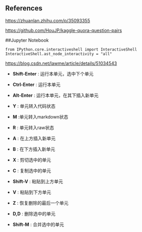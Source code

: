 ## References

<https://zhuanlan.zhihu.com/p/35093355>

<https://github.com/HouJP/kaggle-quora-question-pairs>

##Jupyter Notebook 

```
from IPython.core.interactiveshell import InteractiveShell
InteractiveShell.ast_node_interactivity = "all"
```



<https://blog.csdn.net/lawme/article/details/51034543>

- **Shift-Enter** : 运行本单元，选中下个单元
- **Ctrl-Enter** : 运行本单元
- **Alt-Enter** : 运行本单元，在其下插入新单元



- **Y** : 单元转入代码状态
- **M** :单元转入markdown状态
- **R** : 单元转入raw状态



- **A** : 在上方插入新单元
- **B** : 在下方插入新单元



- **X** : 剪切选中的单元
- **C** : 复制选中的单元
- **Shift-V** : 粘贴到上方单元
- **V** : 粘贴到下方单元



- **Z** : 恢复删除的最后一个单元
- **D,D** : 删除选中的单元
- **Shift-M** : 合并选中的单元